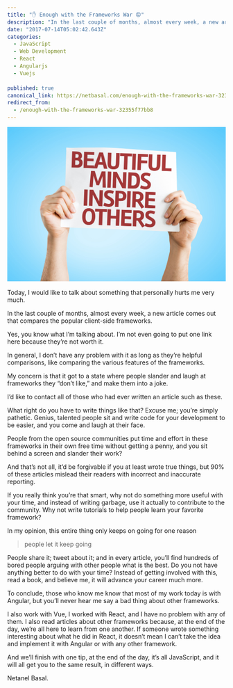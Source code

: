 ```yaml
---
title: "✋ Enough with the Frameworks War 😡"
description: "In the last couple of months, almost every week, a new article comes out that compares the popular client-side frameworks. Yes, you know what I’m talking about. I’m not even going to put one link…"
date: "2017-07-14T05:02:42.643Z"
categories: 
  - JavaScript
  - Web Development
  - React
  - Angularjs
  - Vuejs

published: true
canonical_link: https://netbasal.com/enough-with-the-frameworks-war-32355f77bb8
redirect_from:
  - /enough-with-the-frameworks-war-32355f77bb8
---
```


![](./asset-1.jpeg)

Today, I would like to talk about something that personally hurts me very much.

In the last couple of months, almost every week, a new article comes out that compares the popular client-side frameworks.

Yes, you know what I’m talking about. I’m not even going to put one link here because they’re not worth it.

In general, I don’t have any problem with it as long as they’re helpful comparisons, like comparing the various features of the frameworks.

My concern is that it got to a state where people slander and laugh at frameworks they “don’t like,” and make them into a joke.

I’d like to contact all of those who had ever written an article such as these.

What right do you have to write things like that? Excuse me; you’re simply pathetic. Genius, talented people sit and write code for your development to be easier, and you come and laugh at their face.

People from the open source communities put time and effort in these frameworks in their own free time without getting a penny, and you sit behind a screen and slander their work?

And that’s not all, it’d be forgivable if you at least wrote true things, but 90% of these articles mislead their readers with incorrect and inaccurate reporting.

If you really think you’re that smart, why not do something more useful with your time, and instead of writing garbage, use it actually to contribute to the community. Why not write tutorials to help people learn your favorite framework?

In my opinion, this entire thing only keeps on going for one reason

> people let it keep going

People share it; tweet about it; and in every article, you’ll find hundreds of bored people arguing with other people what is the best. Do you not have anything better to do with your time? Instead of getting involved with this, read a book, and believe me, it will advance your career much more.

To conclude, those who know me know that most of my work today is with Angular, but you’ll never hear me say a bad thing about other frameworks.

I also work with Vue, I worked with React, and I have no problem with any of them. I also read articles about other frameworks because, at the end of the day, we’re all here to learn from one another. If someone wrote something interesting about what he did in React, it doesn’t mean I can’t take the idea and implement it with Angular or with any other framework.

And we’ll finish with one tip, at the end of the day, it’s all JavaScript, and it will all get you to the same result, in different ways.

Netanel Basal.
